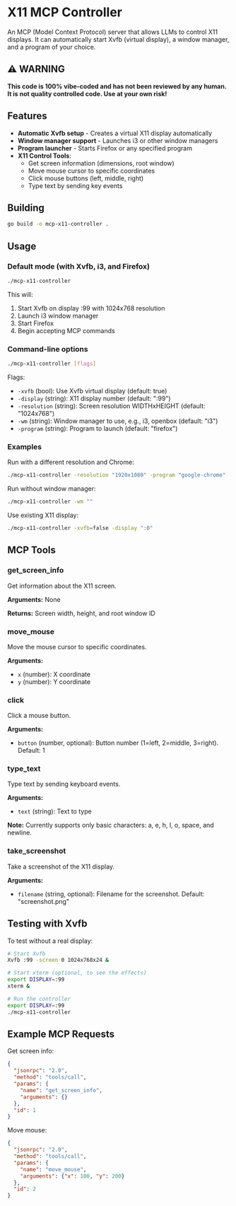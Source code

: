 # X11 MCP Controller

An MCP (Model Context Protocol) server that allows LLMs to control X11 displays. It can automatically start Xvfb (virtual display), a window manager, and a program of your choice.

## ⚠️ WARNING

**This code is 100% vibe-coded and has not been reviewed by any human. It is not quality controlled code. Use at your own risk!**

## Features

- **Automatic Xvfb setup** - Creates a virtual X11 display automatically
- **Window manager support** - Launches i3 or other window managers
- **Program launcher** - Starts Firefox or any specified program
- **X11 Control Tools**:
  - Get screen information (dimensions, root window)
  - Move mouse cursor to specific coordinates
  - Click mouse buttons (left, middle, right)
  - Type text by sending key events

## Building

```bash
go build -o mcp-x11-controller .
```

## Usage

### Default mode (with Xvfb, i3, and Firefox)

```bash
./mcp-x11-controller
```

This will:
1. Start Xvfb on display :99 with 1024x768 resolution
2. Launch i3 window manager
3. Start Firefox
4. Begin accepting MCP commands

### Command-line options

```bash
./mcp-x11-controller [flags]
```

Flags:
- `-xvfb` (bool): Use Xvfb virtual display (default: true)
- `-display` (string): X11 display number (default: ":99")
- `-resolution` (string): Screen resolution WIDTHxHEIGHT (default: "1024x768")
- `-wm` (string): Window manager to use, e.g., i3, openbox (default: "i3")
- `-program` (string): Program to launch (default: "firefox")

### Examples

Run with a different resolution and Chrome:
```bash
./mcp-x11-controller -resolution "1920x1080" -program "google-chrome"
```

Run without window manager:
```bash
./mcp-x11-controller -wm ""
```

Use existing X11 display:
```bash
./mcp-x11-controller -xvfb=false -display ":0"
```

## MCP Tools

### get_screen_info
Get information about the X11 screen.

**Arguments:** None

**Returns:** Screen width, height, and root window ID

### move_mouse
Move the mouse cursor to specific coordinates.

**Arguments:**
- `x` (number): X coordinate
- `y` (number): Y coordinate

### click
Click a mouse button.

**Arguments:**
- `button` (number, optional): Button number (1=left, 2=middle, 3=right). Default: 1

### type_text
Type text by sending keyboard events.

**Arguments:**
- `text` (string): Text to type

**Note:** Currently supports only basic characters: a, e, h, l, o, space, and newline.

### take_screenshot
Take a screenshot of the X11 display.

**Arguments:**
- `filename` (string, optional): Filename for the screenshot. Default: "screenshot.png"

## Testing with Xvfb

To test without a real display:

```bash
# Start Xvfb
Xvfb :99 -screen 0 1024x768x24 &

# Start xterm (optional, to see the effects)
export DISPLAY=:99
xterm &

# Run the controller
export DISPLAY=:99
./mcp-x11-controller
```

## Example MCP Requests

Get screen info:
```json
{
  "jsonrpc": "2.0",
  "method": "tools/call",
  "params": {
    "name": "get_screen_info",
    "arguments": {}
  },
  "id": 1
}
```

Move mouse:
```json
{
  "jsonrpc": "2.0",
  "method": "tools/call",
  "params": {
    "name": "move_mouse",
    "arguments": {"x": 100, "y": 200}
  },
  "id": 2
}
```